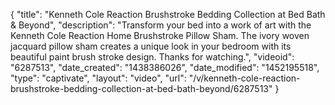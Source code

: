 {
    "title": "Kenneth Cole Reaction Brushstroke Bedding Collection at Bed Bath & Beyond",
    "description": "Transform your bed into a work of art with the Kenneth Cole Reaction Home Brushstroke Pillow Sham. The ivory woven jacquard pillow sham creates a unique look in your bedroom with its beautiful paint brush stroke design. Thanks for watching.",
    "videoid": "6287513",
    "date_created": "1438386026",
    "date_modified": "1452195518",
    "type": "captivate",
    "layout": "video",
    "url": "\/v\/kenneth-cole-reaction-brushstroke-bedding-collection-at-bed-bath-beyond\/6287513"
}